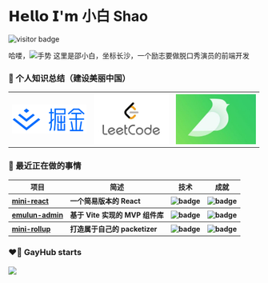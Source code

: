 # 𝗛𝗲𝗹𝗹𝗼 𝗜'𝗺 小白 Shao

<img src="https://visitor-badge.glitch.me/badge?page_id=1024shao.1024shao" alt="visitor badge" />
<p>哈喽，<img src="https://media.giphy.com/media/hvRJCLFzcasrR4ia7z/giphy.gif" width="25" alt="手势">
这里是邵小白，坐标长沙，一个励志要做脱口秀演员的前端开发</p>
</ul>

<h3>🙌 个人知识总结（建设美丽中国）</h3>
<table>
  <tr>
    <th>
      <a href="https://juejin.cn/user/210745713517950" target="_blank">
        <img width="150" src="./src/images/icons/juejin.png" alt="掘金">
      </a>
    </th>
    <th>
      <a href="https://leetcode.cn/u/vujson/" target="_blank">
        <img width="150" src="./src/images/icons/likou.jpeg" alt="力扣">
      </a>
    </th>
    <th>
      <a href="https://www.yuque.com/shaoxbya" target="_blank">
        <img width="160" src="./src/images/icons/yuque.png" alt="博客">
      </a>
    </th>
  </tr>
</table>
<!-- 𝑰 ❤️ 𝑭𝒓𝒐𝒏𝒕-𝒆𝒏𝒅 𝑫𝒆𝒗𝒆𝒍𝒐𝒑𝒎𝒆𝒏𝒕!<br/>

<!-- 嘿，恭喜你发现了邵小白。一个有趣又不仅仅是有趣的前端 er！ <img align='center' height="45"  src="https://s2.loli.net/2021/12/08/7fag4CkiItY9lzy.png"/> -->

<!-- :vulcan_salute: 𝑰 𝒑𝒖𝒕 𝒎𝒐𝒔𝒕𝒍𝒚 𝒐𝒇 𝒎𝒚 𝒇𝒐𝒄𝒖𝒔 𝒐𝒏 𝒘𝒆𝒃 𝒅𝒆𝒗𝒆𝒍𝒐𝒑𝒎𝒆𝒏𝒕 𝒘𝒊𝒕𝒉 𝑱𝒂𝒗𝒂𝑺𝒄𝒓𝒊𝒑𝒕, 𝒂𝒏𝒅 𝑰'𝒎 𝒂 𝑽𝒖𝒆.𝒋𝒔 𝒏𝒆𝒓𝒅.  -->

<!-- ### 🌈 Github Stats: -->

<h3>🌈 最近正在做的事情</h3>

<table>
  <thead align="center">
    <tr>
      <th>项目</th>
      <th>简述</th>
      <th>技术</th>
      <th>成就</th>
    </tr>
  </thead>
  <tbody align="left">
    <tr>
      <th>
        <a href="https://github.com/1024shao/mini-react" target="_blank">
        mini-react</a>
      </th>
      <th> 一个简易版本的 React </th>
      <th>
        <img src="https://img.shields.io/badge/JavaScript-F7DF1E?style=flat-square&amp;logo=javascript&amp;logoColor=black" alt="badge">
      </th>
      <th>
        <img src="https://img.shields.io/github/stars/1024shao/mini-react?style=flat-square" alt="badge">
      </th>
    </tr>
    <tr>
      <th>
        <a href="https://github.com/1024shao/emelun-admin" target="_blank">
        emulun-admin</a>
      </th>
      <th> 基于 Vite 实现的 MVP 组件库 </th>
      <th>
        <img src="https://img.shields.io/badge/TypeScript-007ACC?style=flat-square&amp;logo=typescript&amp;logoColor=white" alt="badge">
      </th>
      <th>
        <img src="https://img.shields.io/github/stars/1024shao/emelun-admin?style=flat-square" alt="badge">
      </th>
    </tr>
    <tr>
      <th>
        <a href="https://github.com/1024shao/mini-rollup" target="_blank">
        mini-rollup</a>
      </th>
      <th> 打造属于自己的 packetizer  </th>
      <th>
        <img src="https://img.shields.io/badge/Node.js-43853D?style=flat-square&amp;logo=node.js&amp;logoColor=white" alt="badge">
      </th>
      <th>
        <img src="https://img.shields.io/github/stars/1024shao/mini-rollup?style=flat-square" alt="badge">
      </th>
    </tr>

  </tbody>
</table>

### ❤️‍🔥 GayHub starts

<img align="center" height='165px' src="https://github-readme-stats.vercel.app/api?username=1024shao&bg_color=10,65db9f,338ed1&title_color=fff&text_color=fff">

